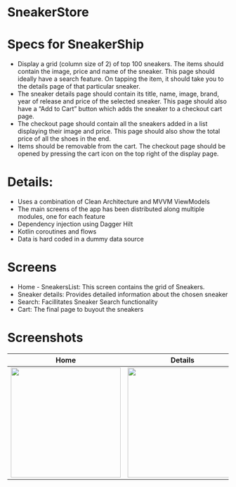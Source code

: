 # SneakerStore

# Specs for SneakerShip
- Display a grid (column size of 2) of top 100 sneakers. The items should contain the image, price and name of the sneaker. This page should ideally have a search feature. On tapping the item, it should take you to the details page of that particular sneaker.
- The sneaker details page should contain its title, name, image, brand, year of release and price of the selected sneaker. This page should also have a “Add to Cart” button which adds the sneaker to a checkout cart page.
- The checkout page should contain all the sneakers added in a list displaying their image and price. This page should also show the total price of all the shoes in the end.
- Items should be removable from the cart. The checkout page should be opened by pressing the cart icon on the top right of the display page.

# Details:
- Uses a combination of Clean Architecture and MVVM ViewModels
- The main screens of the app has been distributed along multiple modules, one for each feature
- Dependency injection using Dagger Hilt
- Kotlin coroutines and flows
- Data is hard coded in a dummy data source

# Screens
- Home - SneakersList: This screen contains the grid of Sneakers.
- Sneaker details: Provides detailed information about the chosen sneaker
- Search: Facillitates Sneaker Search functionality
- Cart: The final page to buyout the sneakers

# Screenshots
| Home | Details | Search | Cart |
| -- | -- | -- | -- |
| <img src="https://github.com/vaibhavwani1509/SneakerStore/assets/138512798/abfb67f9-b34f-4e74-a3ca-4e3e784a6618" width="250"/> | <img src="https://github.com/vaibhavwani1509/SneakerStore/assets/138512798/14ec2dd6-f71c-497b-b0d9-c8401cef4413" width="250"/> | <img src="https://github.com/vaibhavwani1509/SneakerStore/assets/138512798/d0bb4c31-2bca-4b4c-9d7c-7d2ff74f21d7" width="250"/> | <img src="https://github.com/vaibhavwani1509/SneakerStore/assets/138512798/54b20de3-4cd0-4f49-8402-a8937b0b955f" width="250"/> |








